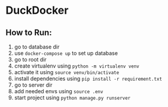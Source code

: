 # DuckDocker
## How to Run:
1. go to database dir
2. use `docker-compose up` to set up database 
3. go to root dir
4. create virtualenv using `python -m virtualenv venv`
5. activate it using `source venv/bin/activate`
6. install dependencies using `pip install -r requirement.txt`
7. go to server dir
8. add needed envs using `source .env`
9. start project using `python manage.py runserver`
